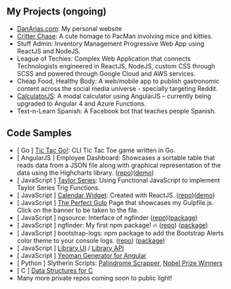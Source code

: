 ## My Projects (ongoing)

* [DanArias.com](http://www.danarias.com/): My personal website
* [Critter Chase](https://critterchase.com/): A cute homage to PacMan involving mice and kitties.
* Stuff Admin: Inventory Management Progressive Web App using ReactJS and NodeJS.
* League of Techies: Complex Web Application that connects Technologists engineered in ReactJS, NodeJS, custom CSS through SCSS and powered through Google Cloud and AWS services. 
* Cheap Food, Healthy Body: A web/mobile app to publish gastronomic content across the social media universe - specially targeting Reddit.
* [CalculatorJS](https://calculatorjs.com): A modal calculator using AngularJS – currently being upgraded to Angular 4 and Azure Functions.
* Text-n-Learn Spanish: A Facebook bot that teaches people Spanish.

## Code Samples

* [ Go ] [Tic Tac Go!](https://github.com/developergenome/dan-lab/blob/master/experiments/go/tictactoe/main.go): CLI Tic Tac Toe game written in Go. 
* [ AngularJS ] Employee Dashboard: Showcases a sortable table that reads data from a JSON file along with graphical representation of the data using the Highcharts library. ([repo](https://github.com/getDanArias/EmployeeDashboard-AngularJS))([demo](https://getdanarias.github.io/EmployeeDashboard-AngularJS/))
* [ JavaScript ] [Taylor Series](https://gist.github.com/getDanArias/a838f517da7b09f104f99e9ebe42c8d2): Using Functional JavaScript to implement Taylor Series Trig Functions. 
* [ JavaScript ] [Calendar Widget](https://dh-calendar-widget.firebaseapp.com/): Created with ReactJS. ([repo](https://github.com/DecaHub/dh-calendar-widget))([demo](https://dh-calendar-widget.firebaseapp.com/))
* [ JavaScript ] [The Perfect Gulp](https://decauniversity.github.io/Gulping/) Page that showcases my Gulpfile.js. Click on the banner to be taken to the file.
* [ JavaScript ] ngsource: Interface of ngfinder ([repo](https://github.com/getDanArias/ngsource))([package](https://www.npmjs.com/package/ngsource))
* [ JavaScript ] ngfinder: My first npm package! 🔥  ([repo](https://github.com/getDanArias/ngfinder)) ([package](https://www.npmjs.com/package/ngfinder))
* [ JavaScript ] bootstrap-logs: npm package to add the Bootstrap Alerts color theme to your console logs. ([repo](https://github.com/getDanArias/bootstrap-logs)) ([package](https://www.npmjs.com/package/bootstrap-logs))
* [ JavaScript ] [Library UI](https://github.com/getDanArias/library_ui) / [Library API](https://github.com/getDanArias/library_api)
* [ JavaScript ] [Yeoman Generator for Angular](https://github.com/getDanArias/generator-deca-angular)
* [ Python ] Slytherin Scripts: [Palindrome Scrapper](https://github.com/PyPyYa/palindrome_scrapper/blob/master/palindrome.py), [Nobel Prize Winners](https://github.com/PyPyYa/nobel-winners/blob/master/nobel_winners/spiders/nwinners_list_spider.py)
* [ C ] [Data Structures for C](https://github.com/CWorlds/DataStructures-forC-API)
* Many more private repos coming soon to public light!

